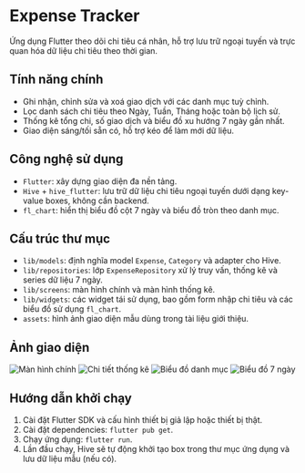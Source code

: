 # Expense Tracker

Ứng dụng Flutter theo dõi chi tiêu cá nhân, hỗ trợ lưu trữ ngoại tuyến và trực quan hóa dữ liệu chi tiêu theo thời gian.

## Tính năng chính
- Ghi nhận, chỉnh sửa và xoá giao dịch với các danh mục tuỳ chỉnh.
- Lọc danh sách chi tiêu theo Ngày, Tuần, Tháng hoặc toàn bộ lịch sử.
- Thống kê tổng chi, số giao dịch và biểu đồ xu hướng 7 ngày gần nhất.
- Giao diện sáng/tối sẵn có, hỗ trợ kéo để làm mới dữ liệu.

## Công nghệ sử dụng
- `Flutter`: xây dựng giao diện đa nền tảng.
- `Hive` + `hive_flutter`: lưu trữ dữ liệu chi tiêu ngoại tuyến dưới dạng key-value boxes, không cần backend.
- `fl_chart`: hiển thị biểu đồ cột 7 ngày và biểu đồ tròn theo danh mục.


## Cấu trúc thư mục
- `lib/models`: định nghĩa model `Expense`, `Category` và adapter cho Hive.
- `lib/repositories`: lớp `ExpenseRepository` xử lý truy vấn, thống kê và series dữ liệu 7 ngày.
- `lib/screens`: màn hình chính và màn hình thống kê.
- `lib/widgets`: các widget tái sử dụng, bao gồm form nhập chi tiêu và các biểu đồ sử dụng `fl_chart`.
- `assets`: hình ảnh giao diện mẫu dùng trong tài liệu giới thiệu.

## Ảnh giao diện
![Màn hình chính](assets/ui1.png)
![Chi tiết thống kê](assets/ui2.png)
![Biểu đồ danh mục](assets/ui3.png)
![Biểu đồ 7 ngày](assets/ui4.png)

## Hướng dẫn khởi chạy
1. Cài đặt Flutter SDK và cấu hình thiết bị giả lập hoặc thiết bị thật.
2. Cài đặt dependencies: `flutter pub get`.
3. Chạy ứng dụng: `flutter run`.
4. Lần đầu chạy, Hive sẽ tự động khởi tạo box trong thư mục ứng dụng và lưu dữ liệu mẫu (nếu có).
